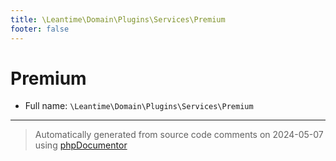 ```yaml
---
title: \Leantime\Domain\Plugins\Services\Premium
footer: false
---
```


# Premium





* Full name: `\Leantime\Domain\Plugins\Services\Premium`





---
> Automatically generated from source code comments on 2024-05-07 using [phpDocumentor](http://www.phpdoc.org/)
